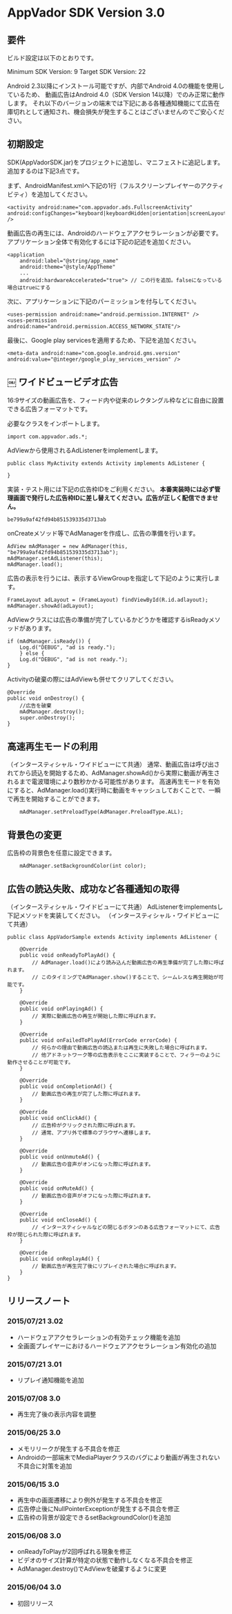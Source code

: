 AppVador SDK Version 3.0
========================

要件
----

ビルド設定は以下のとおりです。

Minimum SDK Version: 9
Target SDK Version: 22

Android 2.3以降にインストール可能ですが、内部でAndroid 4.0の機能を使用しているため、
動画広告はAndroid 4.0（SDK Version 14以降）でのみ正常に動作します。
それ以下のバージョンの端末では下記にある各種通知機能にて広告在庫切れとして通知され、機会損失が発生することはございませんのでご安心ください。

初期設定
--------

SDK(AppVadorSDK.jar)をプロジェクトに追加し、マニフェストに追記します。
追加するのは下記3点です。

まず、AndroidManifest.xmlへ下記の1行（フルスクリーンプレイヤーのアクティビティ）を追加してください。

    <activity android:name="com.appvador.ads.FullscreenActivity" android:configChanges="keyboard|keyboardHidden|orientation|screenLayout|uiMode|screenSize|smallestScreenSize" />

動画広告の再生には、Androidのハードウェアアクセラレーションが必要です。
アプリケーション全体で有効化するには下記の記述を追加ください。

    <application
        android:label="@string/app_name"
        android:theme="@style/AppTheme"
        ...
        android:hardwareAccelerated="true"> // この行を追加。falseになっている場合はtrueにする

次に、アプリケーションに下記のパーミッションを付与してください。

    <uses-permission android:name="android.permission.INTERNET" />
    <uses-permission android:name="android.permission.ACCESS_NETWORK_STATE"/>

最後に、Google play servicesを適用するため、下記を追加ください。

    <meta-data android:name="com.google.android.gms.version" android:value="@integer/google_play_services_version" />

￼
ワイドビュービデオ広告
----------------------

16:9サイズの動画広告を、フィード内や従来のレクタングル枠などに自由に設置できる広告フォーマットです。

必要なクラスをインポートします。

    import com.appvador.ads.*;

AdViewから使用されるAdListenerをimplementします。

    public class MyActivity extends Activity implements AdListener {

    }

実装・テスト用には下記の広告枠IDをご利用ください。
**本番実装時には必ず管理画面で発行した広告枠IDに差し替えてください。広告が正しく配信できません。**

    be799a9af42fd94b851539335d3713ab

onCreateメソッド等でAdManagerを作成し、広告の準備を行います。

    AdView mAdManager = new AdManager(this, "be799a9af42fd94b851539335d3713ab");
    mAdManager.setAdListener(this);
    mAdManager.load();

広告の表示を行うには、表示するViewGroupを指定して下記のように実行します。

    FrameLayout adLayout = (FrameLayout) findViewById(R.id.adlayout);
    mAdManager.showAd(adLayout);

AdViewクラスには広告の準備が完了しているかどうかを確認するisReadyメソッドがあります。

    if (mAdManager.isReady()) {
        Log.d("DEBUG", "ad is ready.");
        } else {
        Log.d("DEBUG", "ad is not ready.");
    }

Activityの破棄の際にはAdViewも併せてクリアしてください。

    @Override
    public void onDestroy() {
        //広告を破棄
        mAdManager.destroy();
        super.onDestroy();
    }

<!--

インタースティシャル広告
-------------------------

16:9サイズの動画広告を全画面再生する広告フォーマットです。

AndroidManifest.xmlにアクティビティを追加してください。（既に追加してある場合は不要です）

    <activity android:name="com.appvador.ads.AdActivity" android:configChanges="keyboard|keyboardHidden|orientation|screenLayout|uiMode|screenSize|smallestScreenSize" />

必要なクラスをインポートします。

    import com.appvador.ads.*;

インタースティシャル広告から使用されるAdListenerをimplementします。

    public class MyActivity extends Activity implements AdListener {

    }

実装・テスト用には下記の広告枠IDをご利用ください。
**本番実装時には必ず管理画面で発行した広告枠IDに差し替えてください。広告が正しく配信できません。**

    be799a9af42fd94b851539335d3713ab

onCreateメソッド等でAdManagerを作成します。

    // init interstitial
    interstitial = new AdManager(this, "be799a9af42fd94b851539335d3713ab");
    interstitial.setPreloadType(AdManager.PreloadType.ALL);
    interstitial.setAdListener(this);
    interstitial.load();)

次のような実装で広告の表示を行うことができます。
表示タイミングは、画面遷移の途中、ゲーム終了時など、複数のタイミングで収益化が可能です。

    if (interstitial.isReady()) {
        interstitial.showInterstitial(self);
    }

-->

高速再生モードの利用
--------------------

（インタースティシャル・ワイドビューにて共通）
通常、動画広告は呼び出されてから読込を開始するため、AdManager.showAd()から実際に動画が再生されるまで電波環境により数秒かかる可能性があります。
高速再生モードを有効にすると、AdManager.load()実行時に動画をキャッシュしておくことで、一瞬で再生を開始することができます。

        mAdManager.setPreloadType(AdManager.PreloadType.ALL);

背景色の変更
--------------------

広告枠の背景色を任意に設定できます。

        mAdManager.setBackgroundColor(int color);



広告の読込失敗、成功など各種通知の取得
--------------------------------------

（インタースティシャル・ワイドビューにて共通）
AdListenerをimplementsし下記メソッドを実装してください。
（インタースティシャル・ワイドビューにて共通）

    public class AppVadorSample extends Activity implements AdListener {

        @Override
        public void onReadyToPlayAd() {
            // AdManager.load()により読み込んだ動画広告の再生準備が完了した際に呼ばれます。
            // このタイミングでAdManager.show()することで、シームレスな再生開始が可能です。
        }

        @Override
        public void onPlayingAd() {
            // 実際に動画広告の再生が開始した際に呼ばれます。
        }

        @Override
        public void onFailedToPlayAd(ErrorCode errorCode) {
            // 何らかの理由で動画広告の読込または再生に失敗した場合に呼ばれます。
            // 他アドネットワーク等の広告表示をここに実装することで、フィラーのように動作させることが可能です。
        }

        @Override
        public void onCompletionAd() {
            // 動画広告の再生が完了した際に呼ばれます。
        }

        @Override
        public void onClickAd() {
            // 広告枠がクリックされた際に呼ばれます。
            // 通常、アプリ外で標準のブラウザへ遷移します。
        }

        @Override
        public void onUnmuteAd() {
            // 動画広告の音声がオンになった際に呼ばれます。
        }

        @Override
        public void onMuteAd() {
            // 動画広告の音声がオフになった際に呼ばれます。
        }

        @Override
        public void onCloseAd() {
            // インタースティシャルなどの閉じるボタンのある広告フォーマットにて、広告枠が閉じられた際に呼ばれます。
        }

        @Override
        public void onReplayAd() {
            // 動画広告が再生完了後にリプレイされた場合に呼ばれます。
        }
    }

リリースノート
---------------

### 2015/07/21 3.02

- ハードウェアアクセラレーションの有効チェック機能を追加
- 全画面プレイヤーにおけるハードウェアアクセラレーション有効化の追加

### 2015/07/21 3.01

- リプレイ通知機能を追加

### 2015/07/08 3.0

- 再生完了後の表示内容を調整

### 2015/06/25 3.0

- メモリリークが発生する不具合を修正
- Androidの一部端末でMediaPlayerクラスのバグにより動画が再生されない不具合に対策を追加

### 2015/06/15 3.0

- 再生中の画面遷移により例外が発生する不具合を修正
- 広告停止後にNullPointerExceptionが発生する不具合を修正
- 広告枠の背景が設定できるsetBackgroundColor()を追加

### 2015/06/08 3.0

- onReadyToPlayが2回呼ばれる現象を修正
- ビデオのサイズ計算が特定の状態で動作しなくなる不具合を修正
- AdManager.destroy()でAdViewを破棄するように変更

### 2015/06/04 3.0

- 初回リリース

